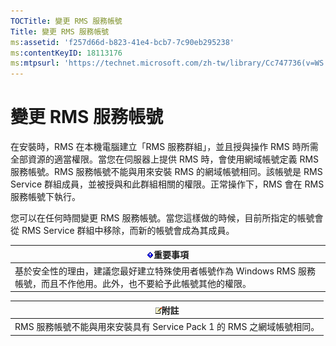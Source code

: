 ```yaml
---
TOCTitle: 變更 RMS 服務帳號
Title: 變更 RMS 服務帳號
ms:assetid: 'f257d66d-b823-41e4-bcb7-7c90eb295238'
ms:contentKeyID: 18113176
ms:mtpsurl: 'https://technet.microsoft.com/zh-tw/library/Cc747736(v=WS.10)'
---
```


變更 RMS 服務帳號
=================

在安裝時，RMS 在本機電腦建立「RMS 服務群組」，並且授與操作 RMS 時所需全部資源的適當權限。當您在伺服器上提供 RMS 時，會使用網域帳號定義 RMS 服務帳號。RMS 服務帳號不能與用來安裝 RMS 的網域帳號相同。該帳號是 RMS Service 群組成員，並被授與和此群組相關的權限。正常操作下，RMS 會在 RMS 服務帳號下執行。

您可以在任何時間變更 RMS 服務帳號。當您這樣做的時候，目前所指定的帳號會從 RMS Service 群組中移除，而新的帳號會成為其成員。

| ![](images/Cc747736.Important(WS.10).gif)重要事項                                            |
|---------------------------------------------------------------------------------------------------------------------------|
| 基於安全性的理由，建議您最好建立特殊使用者帳號作為 Windows RMS 服務帳號，而且不作他用。此外，也不要給予此帳號其他的權限。 |

| ![](images/Cc747736.note(WS.10).gif)附註 |
|-----------------------------------------------------------------------|
| RMS 服務帳號不能與用來安裝具有 Service Pack 1 的 RMS 之網域帳號相同。 |

